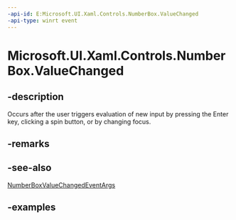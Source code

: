 ```yaml
---
-api-id: E:Microsoft.UI.Xaml.Controls.NumberBox.ValueChanged
-api-type: winrt event
---
```


# Microsoft.UI.Xaml.Controls.NumberBox.ValueChanged

<!--
public event Windows.Foundation.TypedEventHandler<Microsoft.UI.Xaml.Controls.NumberBox,Microsoft.UI.Xaml.Controls.NumberBoxValueChangedEventArgs> ValueChanged;
-->

## -description

Occurs after the user triggers evaluation of new input by pressing the Enter key, clicking a spin button, or by changing focus.

## -remarks

## -see-also

[NumberBoxValueChangedEventArgs](numberboxvaluechangedeventargs.md)

## -examples
